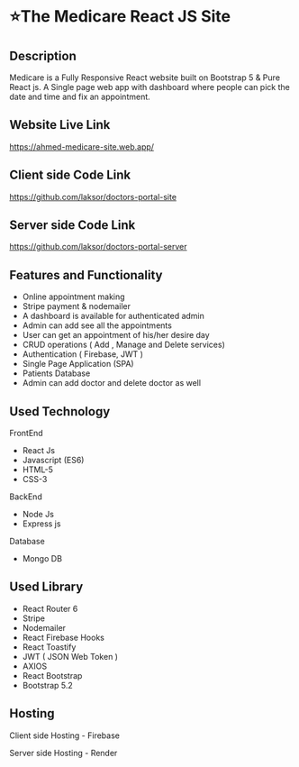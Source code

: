 # ⭐The Medicare React JS Site

<h2>Description</h2>
<p>
Medicare is a Fully Responsive React website built on Bootstrap 5 & Pure React js. A Single page web app with dashboard where people can pick the date and time and fix an appointment. 
</p>

<h2>Website Live Link</h2><a href="https://ahmed-medicare-site.web.app/" rel="nofollow">https://ahmed-medicare-site.web.app/</a>

<h2>Client side Code Link</h2><a href="https://github.com/laksor/doctors-portal-site" rel="nofollow">https://github.com/laksor/doctors-portal-site</a>

<h2>Server side Code Link</h2><a href="https://github.com/laksor/doctors-portal-server" rel="nofollow">https://github.com/laksor/doctors-portal-server</a>

<h2>Features and Functionality</h2>

<ul> 
<li>Online appointment making</li>
<li>Stripe payment & nodemailer </li>
<li>A dashboard is available for authenticated admin</li>
<li>Admin can add see all the appointments</li>
<li>User can get an appointment of his/her desire day</li>
  <li> CRUD operations ( Add , Manage and Delete services) </li>
  <li> Authentication ( Firebase, JWT ) </li>
  <li> Single Page Application (SPA)</li>
  <li> Patients Database </li>
  <li> Admin can add doctor and delete doctor as well </li>
</ul>

<h2>Used Technology</h2>

<p>FrontEnd</p>

<ul> 
  <li>React Js</li>
  <li>Javascript (ES6)</li>
  <li>HTML-5</li>
  <li>CSS-3</li>
</ul>

<p>BackEnd</p>

<ul> 
  <li>Node Js</li>
  <li>Express js</li>
</ul>

<p>Database</p>

<ul> 
  <li>Mongo DB</li>
</ul>

<h2>Used Library</h2>

<ul> 
  <li>React Router 6</li>
  <li>Stripe</li>
  <li>Nodemailer</li>
  <li>React Firebase Hooks</li>
  <li>React Toastify</li>
  <li>JWT (  JSON Web Token )</li>
  <li>AXIOS</li>
  <li>React Bootstrap</li>
  <li>Bootstrap 5.2</li>
</ul>

<h2>Hosting</h2>

<p>Client side Hosting - Firebase</p>
<p>Server side Hosting - Render</p>


